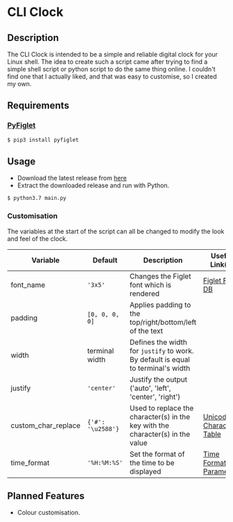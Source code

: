 # CLI Clock

## Description

The CLI Clock is intended to be a simple and reliable digital clock for your Linux shell. The idea to create such a script came after trying to find a simple shell script or python script to do the same thing online. I couldn't find one that I actually liked, and that was easy to customise, so I created my own.

## Requirements

### [PyFiglet](https://pypi.org/project/pyfiglet/)

```bash
$ pip3 install pyfiglet
```

## Usage

- Download the latest release from [here](https://github.com/lnty/cli-clock/releases)
- Extract the downloaded release and run with Python.

```bash
$ python3.7 main.py
```

### Customisation

The variables at the start of the script can all be changed to modify the look and feel of the clock.

| Variable            	| Default                  	| Description                                                                    	| Useful Link(s)                                       	|
|---------------------	|--------------------------	|--------------------------------------------------------------------------------	|------------------------------------------------------	|
| font_name           	|  ``` '3x5'  ```         	| Changes the Figlet font which is rendered                                      	| [Figlet Font DB](http://www.figlet.org/fontdb.cgi)   	|
| padding             	|  ``` [0, 0, 0, 0] ```    	| Applies padding to the top/right/bottom/left of the text                       	|                                                      	|
| width                 |  terminal width               | Defines the width for ```justify``` to work. By default is equal to terminal's width  |                                                       |
| justify               |  ``` 'center' ```             | Justify the output ('auto', 'left', 'center', 'right')                                |                                                       |
| custom_char_replace 	|  ``` {'#': '\u2588'} ``` 	| Used to replace the character(s) in the key with the character(s) in the value 	| [Unicode Character Table](https://unicode-table.com) 	|
| time_format         	|  ``` '%H:%M:%S' ```      	| Set the format of the time to be displayed                                     	| [Time Formatting Parameters](http://strftime.org/)   	|

## Planned Features

- Colour customisation.
